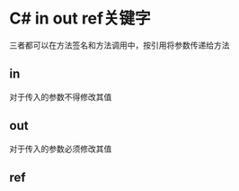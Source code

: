 # C# in out ref关键字

三者都可以在方法签名和方法调用中，按引用将参数传递给方法

## in

对于传入的参数不得修改其值

## out

对于传入的参数必须修改其值

## ref


